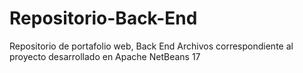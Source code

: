 # Repositorio-Back-End
Repositorio de portafolio web, Back End
Archivos correspondiente al proyecto desarrollado en Apache NetBeans 17
